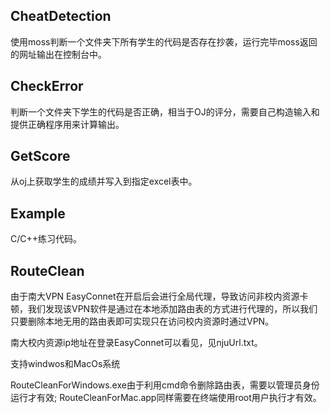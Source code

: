 ## CheatDetection
使用moss判断一个文件夹下所有学生的代码是否存在抄袭，运行完毕moss返回的网址输出在控制台中。

## CheckError
判断一个文件夹下学生的代码是否正确，相当于OJ的评分，需要自己构造输入和提供正确程序用来计算输出。

## GetScore
从oj上获取学生的成绩并写入到指定excel表中。

## Example
C/C++练习代码。

## RouteClean
由于南大VPN EasyConnet在开启后会进行全局代理，导致访问非校内资源卡顿，我们发现该VPN软件是通过在本地添加路由表的方式进行代理的，所以我们只要删除本地无用的路由表即可实现只在访问校内资源时通过VPN。

南大校内资源ip地址在登录EasyConnet可以看见，见njuUrl.txt。

支持windwos和MacOs系统

RouteCleanForWindows.exe由于利用cmd命令删除路由表，需要以管理员身份运行才有效; 
RouteCleanForMac.app同样需要在终端使用root用户执行才有效。